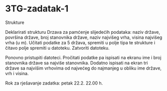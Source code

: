 # 3TG-zadatak-1
Strukture

Deklarirati strukturu Drzava za pamćenje slijedećih podataka: naziv države, površina države, broj stanovnika države, naziv najvišeg vrha, visina najvišeg vrha (u m). Učitati podatke za 5 država, spremiti u polje tipa te strukture i čitavo polje spremiti u datoteku. Zatvoriti datoteku.

Ponovno pristupiti datoteci. Pročitati podatke pa ispisati na ekranu ime i broj stanovnika države sa najviše stanovnika. Dodatno ispisati na ekran tri države sa najvišim vrhovima od najvećeg do najmanjeg u obliku ime države, vrh i visina.

Rok za rješavanje zadatka: petak 22.2. 22.00 h.
